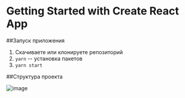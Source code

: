 # Getting Started with Create React App

##Запуск приложения
1. Скачиваете или клонируете репозиторий
2. `yarn` -- установка пакетов
3. `yarn start`

##Структура проекта

![image](https://user-images.githubusercontent.com/98582981/229830541-a30f71e4-fac4-4263-9047-95fdcc0846f0.png)

